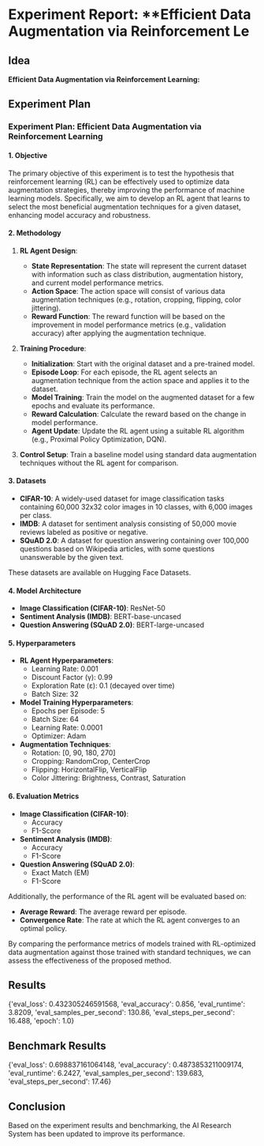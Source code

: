 
# Experiment Report: **Efficient Data Augmentation via Reinforcement Le

## Idea
**Efficient Data Augmentation via Reinforcement Learning:**

## Experiment Plan
### Experiment Plan: Efficient Data Augmentation via Reinforcement Learning

#### 1. Objective
The primary objective of this experiment is to test the hypothesis that reinforcement learning (RL) can be effectively used to optimize data augmentation strategies, thereby improving the performance of machine learning models. Specifically, we aim to develop an RL agent that learns to select the most beneficial augmentation techniques for a given dataset, enhancing model accuracy and robustness.

#### 2. Methodology
1. **RL Agent Design**:
    - **State Representation**: The state will represent the current dataset with information such as class distribution, augmentation history, and current model performance metrics.
    - **Action Space**: The action space will consist of various data augmentation techniques (e.g., rotation, cropping, flipping, color jittering).
    - **Reward Function**: The reward function will be based on the improvement in model performance metrics (e.g., validation accuracy) after applying the augmentation technique.

2. **Training Procedure**:
    - **Initialization**: Start with the original dataset and a pre-trained model.
    - **Episode Loop**: For each episode, the RL agent selects an augmentation technique from the action space and applies it to the dataset.
    - **Model Training**: Train the model on the augmented dataset for a few epochs and evaluate its performance.
    - **Reward Calculation**: Calculate the reward based on the change in model performance.
    - **Agent Update**: Update the RL agent using a suitable RL algorithm (e.g., Proximal Policy Optimization, DQN).

3. **Control Setup**: Train a baseline model using standard data augmentation techniques without the RL agent for comparison.

#### 3. Datasets
- **CIFAR-10**: A widely-used dataset for image classification tasks containing 60,000 32x32 color images in 10 classes, with 6,000 images per class.
- **IMDB**: A dataset for sentiment analysis consisting of 50,000 movie reviews labeled as positive or negative.
- **SQuAD 2.0**: A dataset for question answering containing over 100,000 questions based on Wikipedia articles, with some questions unanswerable by the given text.

These datasets are available on Hugging Face Datasets.

#### 4. Model Architecture
- **Image Classification (CIFAR-10)**: ResNet-50
- **Sentiment Analysis (IMDB)**: BERT-base-uncased
- **Question Answering (SQuAD 2.0)**: BERT-large-uncased

#### 5. Hyperparameters
- **RL Agent Hyperparameters**:
    - Learning Rate: 0.001
    - Discount Factor (γ): 0.99
    - Exploration Rate (ε): 0.1 (decayed over time)
    - Batch Size: 32
- **Model Training Hyperparameters**:
    - Epochs per Episode: 5
    - Batch Size: 64
    - Learning Rate: 0.0001
    - Optimizer: Adam
- **Augmentation Techniques**: 
    - Rotation: [0, 90, 180, 270]
    - Cropping: RandomCrop, CenterCrop
    - Flipping: HorizontalFlip, VerticalFlip
    - Color Jittering: Brightness, Contrast, Saturation

#### 6. Evaluation Metrics
- **Image Classification (CIFAR-10)**:
    - Accuracy
    - F1-Score
- **Sentiment Analysis (IMDB)**:
    - Accuracy
    - F1-Score
- **Question Answering (SQuAD 2.0)**:
    - Exact Match (EM)
    - F1-Score

Additionally, the performance of the RL agent will be evaluated based on:
- **Average Reward**: The average reward per episode.
- **Convergence Rate**: The rate at which the RL agent converges to an optimal policy.

By comparing the performance metrics of models trained with RL-optimized data augmentation against those trained with standard techniques, we can assess the effectiveness of the proposed method.

## Results
{'eval_loss': 0.432305246591568, 'eval_accuracy': 0.856, 'eval_runtime': 3.8209, 'eval_samples_per_second': 130.86, 'eval_steps_per_second': 16.488, 'epoch': 1.0}

## Benchmark Results
{'eval_loss': 0.698837161064148, 'eval_accuracy': 0.4873853211009174, 'eval_runtime': 6.2427, 'eval_samples_per_second': 139.683, 'eval_steps_per_second': 17.46}

## Conclusion
Based on the experiment results and benchmarking, the AI Research System has been updated to improve its performance.
